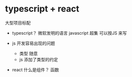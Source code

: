 # typescript + react
大型项目标配

- typescript？
    微软发明的语言
    javascript  超集
    可以按JS 来写

- js 开发容易出现的问题
    - 类型 随意
    - js 添加了类型的约定

- react 什么是组件？
  函数